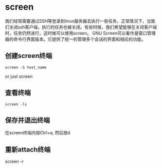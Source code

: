 # screen

我们经常需要通过SSH等登录到linux服务器去执行一些任务，正常情况下，当我们关闭ssh客户端，执行的任务也被关闭。有些时候，我们希望能够在关闭客户端时，任务仍然进行，这时候可以使用screen。
GNU Screen可以看作是窗口管理器的命令行界面版本。它提供了统一的管理多个会话的界面和相应的功能。

## 创建screen终端

```shell
screen -S test_name
```
or just screen
 
## 查看终端

```shell
screen -ls
```

## 保存并退出终端

在screen终端内按Ctrl+a, 然后按d

## 重新attach终端

screen -r
